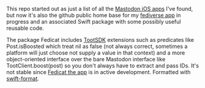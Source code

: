 This repo started out as just a list of all the [Mastodon iOS apps](iosapps.md) I've found, but now it's also the github public home base for my [fediverse app](https://fedicat.com/) in progress and an associated Swift package with some possibly useful reusable code.

The package Fedicat includes [TootSDK](https://github.com/technicat/TootSDK) extensions such as predicates like Post.isBoosted which treat nil as false (not always correct, sometimes a platform will just choose not supply a value in that context) and a more object-oriented interface over the bare Mastodon interface like TootClient.boost(post) so you don't always have to extract and pass IDs. It's not stable since [Fedicat the app](https://fedicat.com/) is in active development. Formatted with [swift-format](https://github.com/apple/swift-format).
